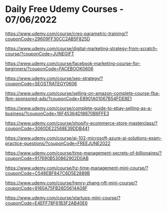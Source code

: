 # Daily Free Udemy Courses - 07/06/2022

https://www.udemy.com/course/creo-parametric-training/?couponCode=29609FF30CC2AB5F825D
https://www.udemy.com/course/digital-marketing-strategy-from-scratch-course/?couponCode=JUNEGIFT
https://www.udemy.com/course/facebook-marketing-course-for-beginners/?couponCode=FACEBOOK0606
https://www.udemy.com/course/seo-strategy/?couponCode=SEOSTRATEGY0606
https://www.udemy.com/course/selling-on-amazon-complete-course-fba-fbm-sponsored-ads/?couponCode=E8901A01067B54FDE8E1
https://www.udemy.com/course/complete-guide-to-ebay-selling-as-a-business/?couponCode=16F45364D18670B6FFE3
https://www.udemy.com/course/shopify-ecommerce-store-masterclass/?couponCode=3060DE22568E39DDB441
https://www.udemy.com/course/ai-102-microsoft-azure-ai-solutions-exam-practice-questions/?couponCode=FREEJUNE2022
https://www.udemy.com/course/time-management-secrets-of-billionaires/?couponCode=917690B530862902D0AB
https://www.udemy.com/course/hz-time-management-mini-course/?couponCode=C548EBF847C6D5E2889B
https://www.udemy.com/course/henry-zhang-nft-mini-course/?couponCode=9160A75FB26D5614A08F
https://www.udemy.com/course/startups-mini-course/?couponCode=E4EFF78F61B3F2AB40E6
